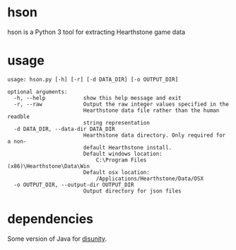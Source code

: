 # hson
hson is a Python 3 tool for extracting Hearthstone game data

# usage
    usage: hson.py [-h] [-r] [-d DATA_DIR] [-o OUTPUT_DIR]

    optional arguments:
      -h, --help            show this help message and exit
      -r, --raw             Output the raw integer values specified in the
                            Hearthstone data file rather than the human readble
                            string representation
      -d DATA_DIR, --data-dir DATA_DIR
                            Hearthstone data directory. Only required for a non-
                            default Hearthstone install.
                            Default windows location:
                                C:\Program Files (x86)\Hearthstone\Data\Win
                            Default osx location:
                                /Applications/Hearthstone/Data/OSX
      -o OUTPUT_DIR, --output-dir OUTPUT_DIR
                            Output directory for json files

# dependencies
Some version of Java for [disunity](https://github.com/ata4/disunity).